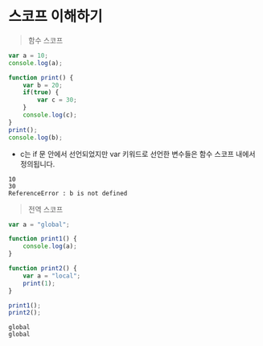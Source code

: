 # 스코프 이해하기

> 함수 스코프

```javascript
var a = 10;
console.log(a);

function print() {
    var b = 20;
    if(true) {
        var c = 30;
    }
    console.log(c);
}
print();
console.log(b);
```

* c는 if 문 안에서 선언되었지만 var 키워드로 선언한 변수들은 함수 스코프 내에서 정의됩니다.

```
10
30
ReferenceError : b is not defined
```

> 전역 스코프 

```javascript
var a = "global";

function print1() {
    console.log(a);
}

function print2() {
    var a = "local";
    print(1);
}

print1();
print2();
```

```
global
global
```
